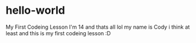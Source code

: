 # hello-world
My First Codeing Lesson
I'm 14 and thats all lol
my name is Cody i think at least
and this is my first codeing lesson :D
